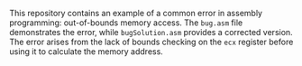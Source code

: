 This repository contains an example of a common error in assembly programming: out-of-bounds memory access. The `bug.asm` file demonstrates the error, while `bugSolution.asm` provides a corrected version.  The error arises from the lack of bounds checking on the `ecx` register before using it to calculate the memory address.